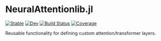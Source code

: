 # NeuralAttentionlib.jl

[![Stable](https://img.shields.io/badge/docs-stable-blue.svg)](https://chengchingwen.github.io/NeuralAttentionlib.jl/stable)
[![Dev](https://img.shields.io/badge/docs-dev-blue.svg)](https://chengchingwen.github.io/NeuralAttentionlib.jl/dev)
[![Build Status](https://github.com/chengchingwen/NeuralAttentionlib.jl/workflows/CI/badge.svg)](https://github.com/chengchingwen/NeuralAttentionlib.jl/actions)
[![Coverage](https://codecov.io/gh/chengchingwen/NeuralAttentionlib.jl/branch/master/graph/badge.svg)](https://codecov.io/gh/chengchingwen/NeuralAttentionlib.jl)

Reusable functionality for defining custom attention/transformer layers.
